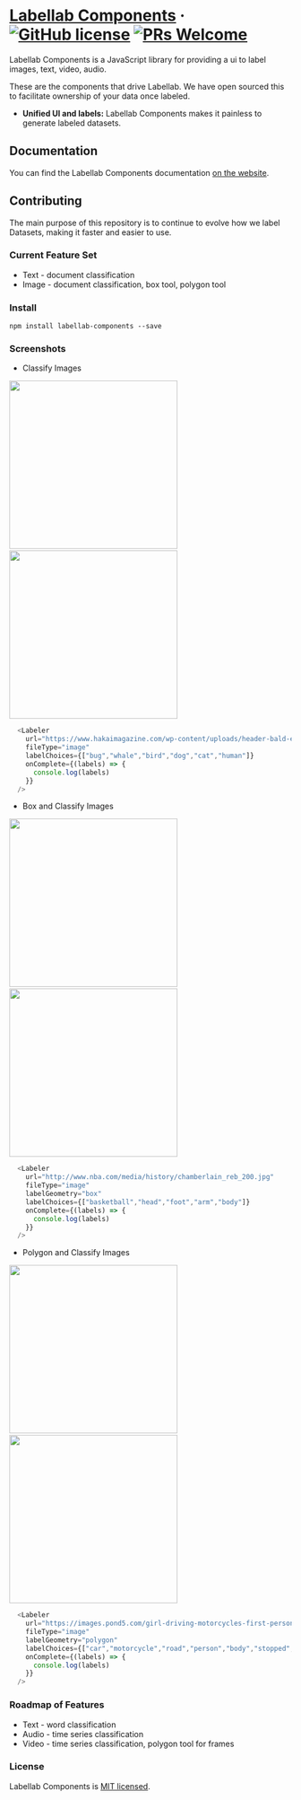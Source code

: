 # [Labellab Components](https://labellab.io/) &middot; [![GitHub license](https://img.shields.io/badge/license-MIT-blue.svg)](https://github.com/kev71187/labellab-components/blob/master/LICENSE) [![PRs Welcome](https://img.shields.io/badge/PRs-welcome-brightgreen.svg)](https://github.com/kev71187/labellab-components/pulls)

Labellab Components is a JavaScript library for providing a ui to label images, text, video, audio.

These are the components that drive Labellab. We have open sourced this to facilitate ownership of your data once labeled.

* **Unified UI and labels:** Labellab Components makes it painless to generate labeled datasets.

## Documentation

You can find the Labellab Components documentation [on the website](http://components.labellab.io/index.html).

## Contributing

The main purpose of this repository is to continue to evolve how we label Datasets, making it faster and easier to use.

### Current Feature Set
* Text - document classification
* Image - document classification, box tool, polygon tool

### Install

```
npm install labellab-components --save
```

### Screenshots
* Classify Images
<p/>
<img height="300px" src="https://github.com/kev71187/labellab-components/raw/master/assets/classify-labeler.png"/>&emsp;<img height="300px" src="https://github.com/kev71187/labellab-components/raw/master/assets/classify-preview.png"/>

```javascript
  <Labeler
    url="https://www.hakaimagazine.com/wp-content/uploads/header-bald-eagle-nests.jpg"
    fileType="image"
    labelChoices={["bug","whale","bird","dog","cat","human"]}
    onComplete={(labels) => {
      console.log(labels)
    }}
  />
```

* Box and Classify Images
<p/>
<img height="300px" src="https://github.com/kev71187/labellab-components/raw/master/assets/box-labeler.png"/>&emsp;<img height="300px" src="https://github.com/kev71187/labellab-components/raw/master/assets/box-preview.png"/>

```javascript
  <Labeler
    url="http://www.nba.com/media/history/chamberlain_reb_200.jpg"
    fileType="image"
    labelGeometry="box"
    labelChoices={["basketball","head","foot","arm","body"]}
    onComplete={(labels) => {
      console.log(labels)
    }}
  />
```

* Polygon and Classify Images
<p/>
<img height="300px" src="https://github.com/kev71187/labellab-components/raw/master/assets/polygon-labeler.png"/>&emsp;<img height="300px" src="https://github.com/kev71187/labellab-components/raw/master/assets/polygon-preview.png"/>

```javascript
  <Labeler
    url="https://images.pond5.com/girl-driving-motorcycles-first-person-footage-084718933_prevstill.jpeg"
    fileType="image"
    labelGeometry="polygon"
    labelChoices={["car","motorcycle","road","person","body","stopped","outbound","inbound"]}
    onComplete={(labels) => {
      console.log(labels)
    }}
  />
```

### Roadmap of Features
* Text - word classification
* Audio - time series classification
* Video - time series classification, polygon tool for frames

### License

Labellab Components is [MIT licensed](./LICENSE).

